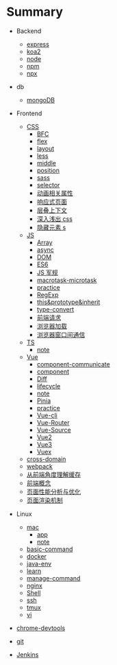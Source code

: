 # Summary

- Backend
  - [express](docs/backend/express.md)
  - [koa2](docs/backend/koa2.md)
  - [node](docs/backend/node.md)
  - [npm](docs/backend/npm.md)
  - [npx](docs/backend/npx.md)
- db
  - [mongoDB](docs/db/mongoDB.md)
- Frontend

  - [CSS]()
    - [BFC](docs/frontend/css/BFC.md)
    - [flex](docs/frontend/css/flex.md)
    - [layout](docs/frontend/css/layout.md)
    - [less](docs/frontend/css/less.md)
    - [middle](docs/frontend/css/middle.md)
    - [position](docs/frontend/css/position.md)
    - [sass](docs/frontend/css/sass.md)
    - [selector](docs/frontend/css/selector.md)
    - [动画相关属性](docs/frontend/css/动画相关属性.md)
    - [响应式页面](docs/frontend/css/响应式页面.md)
    - [层叠上下文](docs/frontend/css/层叠上下文.md)
    - [深入浅出 css](docs/frontend/css/深入浅出css.md)
    - [隐藏元素 s](docs/frontend/css/隐藏元素.md)
  - [JS]()
    - [Array](docs/frontend/js/Array.md)
    - [async](docs/frontend/js/asyncawait.md)
    - [DOM](docs/frontend/js/DOM.md)
    - [ES6](docs/frontend/js/ES6.md)
    - [JS 军规](docs/frontend/js/JS军规.md)
    - [macrotask-microtask](docs/frontend/js/macrotask-microtask.md)
    - [practice](docs/frontend/js/practice.md)
    - [RegExp](docs/frontend/js/RegExp.md)
    - [this&prototype&inherit](docs/frontend/js/this&prototype&inherit.md)
    - [type-convert](docs/frontend/js/type-convert.md)
    - [前端请求](docs/frontend/js/前端请求.md)
    - [浏览器加载](docs/frontend/js/浏览器加载.md)
    - [浏览器窗口间通信](docs/frontend/js/浏览器窗口间通信.md)
  - [TS]()
    - [note](docs/frontend/TS/note.md)
  - [Vue]()
    - [component-communicate](docs/frontend/Vue/component-communicate.md)
    - [component](docs/frontend/Vue/component.md)
    - [Diff](docs/frontend/Vue/lifecycle.md)
    - [lifecycle](docs/frontend/Vue/lifecycle.md)
    - [note](docs/frontend/Vue/note.md)
    - [Pinia](docs/frontend/Vue/Pinia.md)
    - [practice](docs/frontend/Vue/practice.md)
    - [Vue-cli](docs/frontend/Vue/Vue-cli.md)
    - [Vue-Router](docs/frontend/Vue/Vue-Router.md)
    - [Vue-Source](docs/frontend/Vue/Vue-Source.md)
    - [Vue2](docs/frontend/Vue/Vue2.md)
    - [Vue3](docs/frontend/Vue/Vue3.md)
    - [Vuex](docs/frontend/Vue/Vuex.md)
  - [cross-domain](docs/frontend/cross-domain.md)
  - [webpack](docs/frontend/webpack.md)
  - [从前端角度理解缓存](docs/frontend/从前端角度理解缓存.md)
  - [前端概念](docs/frontend/前端概念.md)
  - [页面性能分析与优化](docs/frontend/页面性能分析与优化.md)
  - [页面渲染机制](docs/frontend/页面渲染机制.md)

- Linux

  - [mac]()
    - [app](docs/Linux/mac/app.md)
    - [note](docs/Linux/mac/note.md)
  - [basic-command](docs/Linux/basic-command.md)
  - [docker](docs/Linux/ssh.md)
  - [java-env](docs/Linux/java-env.md)
  - [learn](docs/Linux/learn.md)
  - [manage-command](docs/Linux/manage-command.md)
  - [nginx](docs/Linux/nginx.md)
  - [Shell](docs/Linux/Shell.md)
  - [ssh](docs/Linux/ssh.md)
  - [tmux](docs/Linux/tmux.md)
  - [vi](docs/Linux/vi.md)

- [chrome-devtools](docs/chrome-devtools.md)
- [git](docs/git.md)
- [Jenkins](docs/Jenkins.md)
